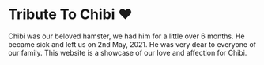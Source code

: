 # Tribute To Chibi ❤️
Chibi was our beloved hamster, we had him for a little over 6 months. He became sick and left us on 2nd May, 2021. He was very dear to everyone of our family. This website is a showcase of our love and affection for Chibi.

